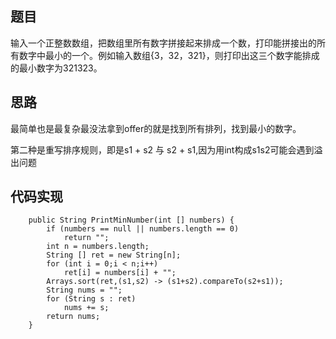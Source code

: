 ## 题目

输入一个正整数数组，把数组里所有数字拼接起来排成一个数，打印能拼接出的所有数字中最小的一个。例如输入数组{3，32，321}，则打印出这三个数字能排成的最小数字为321323。

## 思路

最简单也是最复杂最没法拿到offer的就是找到所有排列，找到最小的数字。

第二种是重写排序规则，即是s1 + s2 与 s2 + s1,因为用int构成s1s2可能会遇到溢出问题

## 代码实现


```
    public String PrintMinNumber(int [] numbers) {
        if (numbers == null || numbers.length == 0)
            return "";
        int n = numbers.length;
        String [] ret = new String[n];
        for (int i = 0;i < n;i++)
            ret[i] = numbers[i] + "";
        Arrays.sort(ret,(s1,s2) -> (s1+s2).compareTo(s2+s1));
        String nums = "";
        for (String s : ret)
            nums += s;
        return nums;
    }
```
